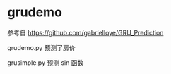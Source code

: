 # grudemo
参考自 https://github.com/gabrielloye/GRU_Prediction

grudemo.py 预测了房价

grusimple.py 预测 sin 函数
